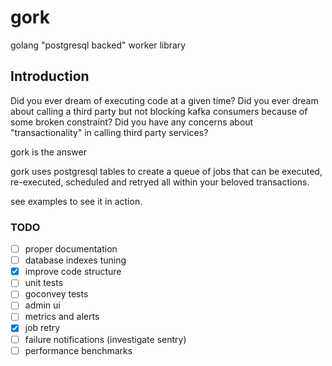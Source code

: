 # gork
golang "postgresql backed" worker library

## Introduction
Did you ever dream of executing code at a given time?
Did you ever dream about calling a third party but not blocking kafka consumers because of some broken constraint?
Did you have any concerns about "transactionality" in calling third party services?

gork is the answer

gork uses postgresql tables to create a queue of jobs that can be executed, re-executed, scheduled and retryed all within your beloved transactions.

see examples to see it in action.

### TODO
- [ ] proper documentation
- [ ] database indexes tuning
- [x] improve code structure
- [ ] unit tests
- [ ] goconvey tests
- [ ] admin ui
- [ ] metrics and alerts
- [x] job retry
- [ ] failure notifications (investigate sentry)
- [ ] performance benchmarks
